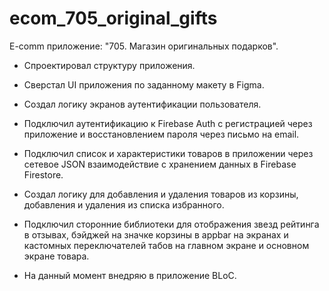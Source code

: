 # ecom_705_original_gifts

E-comm приложение: "705. Магазин оригинальных подарков".

- Спроектировал структуру приложения.

- Сверстал UI приложения по заданному макету в Figma.

- Создал логику экранов аутентификации пользователя.

- Подключил аутентификацию к Firebase Auth с регистрацией через приложение и восстановлением пароля через письмо на email.

- Подключил список и характеристики товаров в приложении через сетевое JSON взаимодействие с хранением данных в Firebase Firestore.

- Создал логику для добавления и удаления товаров из корзины, добавления и удаления из списка избранного.

- Подключил сторонние библиотеки для отображения звезд рейтинга в отзывах, бэйджей на значке корзины в appbar на экранах и кастомных переключателей табов на главном экране и основном экране товара.

- На данный момент внедряю в приложение BLoC.
